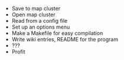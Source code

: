 * Save to map cluster
* Open map cluster
* Read from a config file
* Set up an options menu
* Make a Makefile for easy compilation
* Write wiki entries, README for the program
* ???
* Profit

